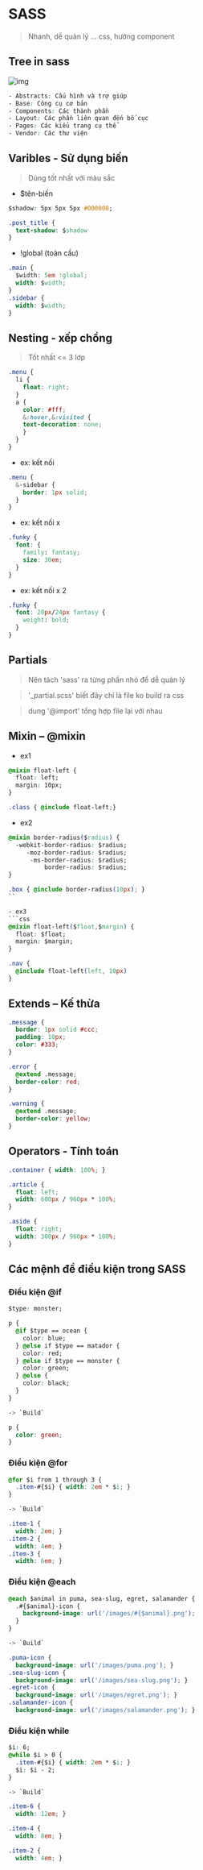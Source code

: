 # SASS
> Nhanh, dễ quản lý ... css, hướng component

## Tree in sass

![img](https://image.prntscr.com/image/cAQneQSfSc6xwJLGhiSE8Q.png)

```css
- Abstracts: Cấu hình và trợ giúp
- Base: Công cụ cơ bản
- Components: Các thành phần
- Layout: Các phần liên quan đến bố cục
- Pages: Các kiểu trang cụ thể
- Vendor: Các thư viện
```
## Varibles - Sử dụng biến
> Dùng tốt nhất với màu sắc

 - $tên-biến
```css
$shadow: 5px 5px 5px #000000;

.post_title {
  text-shadow: $shadow
}
```

- !global (toàn cầu)
```css
.main {
  $width: 5em !global;
  width: $width;
}
.sidebar {
  width: $width;
}
```

## Nesting - xếp chồng
> Tốt nhất <= 3 lớp

```css
.menu {
  li {
    float: right;
  }
  a {
    color: #fff;
    &:hover,&:visited {
    text-decoration: none;
    }
  }
}
```

- ex: kết nối
```css
.menu {
  &-sidebar {
    border: 1px solid;
  }
}
```

- ex: kết nối x
```css
.funky {
  font: {
    family: fantasy;
    size: 30em;
  }
}
```

- ex: kết nối x 2
```css
.funky {
  font: 20px/24px fantasy {
    weight: bold;
  }
}
```

## Partials
> Nên tách 'sass' ra từng phần nhỏ để dễ quản lý

> '_partial.scss' biết đây chỉ là file ko build ra css

> dung '@import' tổng hợp file lại với nhau

## Mixin – @mixin
- ex1
```css
@mixin float-left {
  float: left;
  margin: 10px;
}

.class { @include float-left;}
```

- ex2
```css
@mixin border-radius($radius) {
  -webkit-border-radius: $radius;
     -moz-border-radius: $radius;
      -ms-border-radius: $radius;
          border-radius: $radius;
}

.box { @include border-radius(10px); }
``

- ex3
```css
@mixin float-left($float,$margin) {
  float: $float;
  margin: $margin;
}

.nav {
  @include float-left(left, 10px)
}
```

## Extends – Kế thừa
```css
.message {
  border: 1px solid #ccc;
  padding: 10px;
  color: #333;
}

.error {
  @extend .message;
  border-color: red;
}

.warning {
  @extend .message;
  border-color: yellow;
}
```

## Operators - Tính toán
```css
.container { width: 100%; }

.article {
  float: left;
  width: 600px / 960px * 100%;
}

.aside {
  float: right;
  width: 300px / 960px * 100%;
}
```

## Các mệnh đề điều kiện trong SASS
### Điều kiện @if
```css
$type: monster;

p {
  @if $type == ocean {
    color: blue;
  } @else if $type == matador {
    color: red;
  } @else if $type == monster {
    color: green;
  } @else {
    color: black;
  }
}

-> `Build`

p {
  color: green; 
}
```

### Điều kiện @for
```css
@for $i from 1 through 3 {
  .item-#{$i} { width: 2em * $i; }
}

-> `Build`

.item-1 {
  width: 2em; }
.item-2 {
  width: 4em; }
.item-3 {
  width: 6em; }
```

### Điều kiện @each
```css
@each $animal in puma, sea-slug, egret, salamander {
  .#{$animal}-icon {
    background-image: url('/images/#{$animal}.png');
  }
}

-> `Build`

.puma-icon {
  background-image: url('/images/puma.png'); }
.sea-slug-icon {
  background-image: url('/images/sea-slug.png'); }
.egret-icon {
  background-image: url('/images/egret.png'); }
.salamander-icon {
  background-image: url('/images/salamander.png'); }
```

### Điều kiện while
```css
$i: 6;
@while $i > 0 {
  .item-#{$i} { width: 2em * $i; }
  $i: $i - 2;
}

-> `Build`

.item-6 {
  width: 12em; }

.item-4 {
  width: 8em; }

.item-2 {
  width: 4em; }
```



